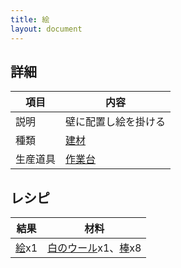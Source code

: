 ```yaml
---
title: 絵
layout: document
---
```

## 詳細

|項目|内容|
|---|---|
|説明|壁に配置し絵を掛ける|
|種類|[建材](建材)|
|生産道具|[作業台](作業台)|

## レシピ

|結果|材料|
|---|---|
|[絵](絵)x1|[白のウール](白のウール)x1、[棒](棒)x8|

